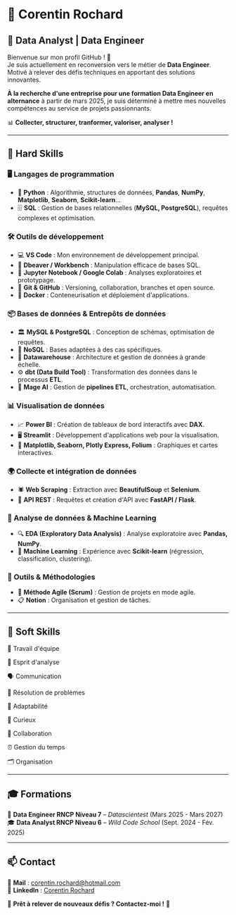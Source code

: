 # 🎯 Corentin Rochard  

## 🚀 Data Analyst | Data Engineer 

Bienvenue sur mon profil GitHub ! 🎉  
Je suis actuellement en reconversion vers le métier de **Data Engineer**. Motivé à relever des défis techniques en apportant des solutions innovantes.

**À la recherche d'une entreprise pour une formation Data Engineer en alternance** à partir de mars 2025, je suis déterminé à mettre mes nouvelles compétences au service de projets passionnants.

📊 **Collecter, structurer, tranformer, valoriser, analyser !**  

---

## 🔧 Hard Skills  

### 🖥️ Langages de programmation  
- 🐍 **Python** : Algorithmie, structures de données, **Pandas**, **NumPy**, **Matplotlib**, **Seaborn**, **Scikit-learn**...  
- 🗄️ **SQL** : Gestion de bases relationnelles (**MySQL, PostgreSQL**), requêtes complexes et optimisation.  

### 🛠️ Outils de développement  
- 💻 **VS Code** : Mon environnement de développement principal.  
- 🐬 **Dbeaver / Workbench** : Manipulation efficace de bases SQL.  
- 📓 **Jupyter Notebook / Google Colab** : Analyses exploratoires et prototypage.  
- 🔗 **Git & GitHub** : Versioning, collaboration, branches et open source.  
- 🐳 **Docker** : Conteneurisation et déploiement d'applications.  

### 📦 Bases de données & Entrepôts de données  
- 🏛️ **MySQL & PostgreSQL** : Conception de schémas, optimisation de requêtes.  
- 📂 **NoSQL** : Bases adaptées à des cas spécifiques.  
- 🏢 **Datawarehouse** : Architecture et gestion de données à grande échelle.  
- ⚙️ **dbt (Data Build Tool)** : Transformation des données dans le processus **ETL**.  
- 🔄 **Mage AI** : Gestion de **pipelines ETL**, orchestration, automatisation.  

### 📊 Visualisation de données  
- 📈 **Power BI** : Création de tableaux de bord interactifs avec **DAX**.  
- 🖥️ **Streamlit** : Développement d'applications web pour la visualisation.  
- 📌 **Matplotlib, Seaborn, Plotly Express, Folium** : Graphiques et cartes interactives.  

### 🌍 Collecte et intégration de données  
- 🕷️ **Web Scraping** : Extraction avec **BeautifulSoup** et **Selenium**.  
- 🔌 **API REST** : Requêtes et création d'API avec **FastAPI / Flask**.  

### 🤖 Analyse de données & Machine Learning  
- 🔍 **EDA (Exploratory Data Analysis)** : Analyse exploratoire avec **Pandas, NumPy**.  
- 📡 **Machine Learning** : Expérience avec **Scikit-learn** (régression, classification, clustering).  

### 📌 Outils & Méthodologies  
- 🚀 **Méthode Agile (Scrum)** : Gestion de projets en mode agile.  
- 📋 **Notion** : Organisation et gestion de tâches.  

---

## 🌟 Soft Skills  
🤝 Travail d'équipe

🔎 Esprit d'analyse

🗣️ Communication

🧩 Résolution de problèmes

🌱 Adaptabilité

🧠 Curieux

👥 Collaboration

⏰ Gestion du temps

🗂️ Organisation

---

## 🎓 Formations  
🎯 **Data Engineer RNCP Niveau 7** – *Datascientest* (Mars 2025 - Mars 2027)  
🎓 **Data Analyst RNCP Niveau 6** – *Wild Code School* (Sept. 2024 - Fév. 2025)  

---

## 📫 Contact  
📧 **Mail** : corentin.rochard@hotmail.com  
🔗 **LinkedIn** : [Corentin Rochard](https://www.linkedin.com/in/corentin-rochard)  

🚀 **Prêt à relever de nouveaux défis ? Contactez-moi !** 🚀  

